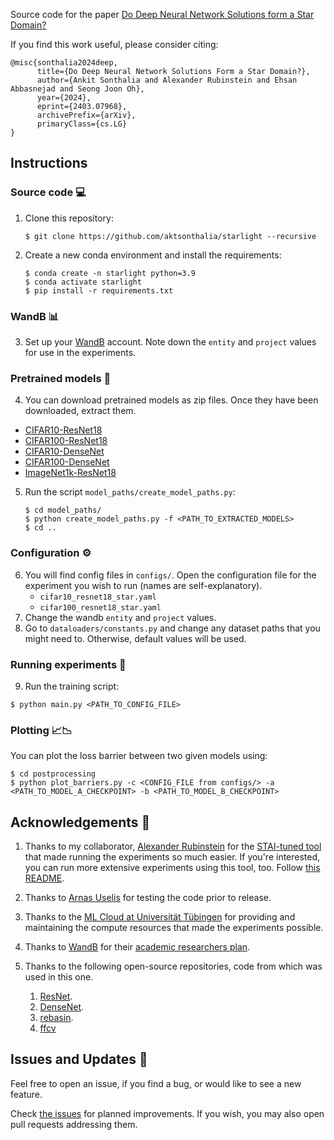 Source code for the paper [Do Deep Neural Network Solutions form a Star Domain?](https://arxiv.org/abs/2403.07968)

If you find this work useful, please consider citing:

```
@misc{sonthalia2024deep,
      title={Do Deep Neural Network Solutions Form a Star Domain?}, 
      author={Ankit Sonthalia and Alexander Rubinstein and Ehsan Abbasnejad and Seong Joon Oh},
      year={2024},
      eprint={2403.07968},
      archivePrefix={arXiv},
      primaryClass={cs.LG}
}
```

## Instructions

### Source code :computer:

1. Clone this repository:

    ```
    $ git clone https://github.com/aktsonthalia/starlight --recursive
    ```

2. Create a new conda environment and install the requirements:

    ```
    $ conda create -n starlight python=3.9
    $ conda activate starlight
    $ pip install -r requirements.txt
    ```

### WandB :bar_chart:

3. Set up your [WandB](https://wandb.ai) account. Note down the `entity` and `project` values for use in the experiments. 


### Pretrained models :brain:

4. You can download pretrained models as zip files. Once they have been downloaded, extract them.

- [CIFAR10-ResNet18](https://drive.google.com/file/d/1g-TxEGbORtHmxVEefoJtk2yxSf_mHL28/view?usp=drive_link)
- [CIFAR100-ResNet18](https://drive.google.com/file/d/1zTH5_YBM9h4AYfeQWhkJyqXW_14xS38B/view?usp=drive_link)
- [CIFAR10-DenseNet](https://drive.google.com/file/d/1Iqc2Hm7Y5pNYD_0UMNhkGq4SahBHwvQ2/view?usp=sharing)
- [CIFAR100-DenseNet](https://drive.google.com/file/d/1ehiFGtrF-p3MKvHRBFDUA5qzyI0s1GiS/view?usp=sharing)
- [ImageNet1k-ResNet18](https://drive.google.com/file/d/1zeiXwEbTc8Pw91qMwNSbr7hKW1xhgybg/view?usp=sharing)

5. Run the script `model_paths/create_model_paths.py`:
   ```
   $ cd model_paths/
   $ python create_model_paths.py -f <PATH_TO_EXTRACTED_MODELS>
   $ cd ..
   ```

### Configuration :gear:

6. You will find config files in `configs/`. Open the configuration file for the experiment you wish to run (names are self-explanatory).
   - `cifar10_resnet18_star.yaml`
   - `cifar100_resnet18_star.yaml`
7. Change the wandb `entity` and `project` values.
8.  Go to `dataloaders/constants.py` and change any dataset paths that you might need to. Otherwise, default values will be used.

### Running experiments :test_tube:

9.  Run the training script:
   
   ```
   $ python main.py <PATH_TO_CONFIG_FILE>
   ```

### Plotting :chart_with_upwards_trend::chart_with_downwards_trend:

You can plot the loss barrier between two given models using:

```
$ cd postprocessing
$ python plot_barriers.py -c <CONFIG_FILE from configs/> -a <PATH_TO_MODEL_A_CHECKPOINT> -b <PATH_TO_MODEL_B_CHECKPOINT>
```

## Acknowledgements :clap:

1. Thanks to my collaborator, [Alexander Rubinstein](https://github.com/alexanderRubinstein/) for the [STAI-tuned tool](https://github.com/AlexanderRubinstein/STAI-tuned) that made running the experiments so much easier. If you're interested, you can run more extensive experiments using this tool, too. Follow [this README](README_stuned.md).
   
2. Thanks to [Arnas Uselis](https://github.com/oshapio/) for testing the code prior to release.

3. Thanks to the [ML Cloud at Universität Tübingen](https://portal.mlcloud.uni-tuebingen.de/) for providing and maintaining the compute resources that made the experiments possible.

4. Thanks to [WandB](https://wandb.ai) for their [academic researchers plan](https://wandb.ai/site/research).

5. Thanks to the following open-source repositories, code from which was used in this one.
   1. [ResNet](https://github.com/kuangliu/pytorch-cifar/blob/master/models/resnet.py).
   2. [DenseNet](https://github.com/andreasveit/densenet-pytorch/blob/master/densenet.py).
   3. [rebasin](https://pypi.org/project/rebasin/).
   4. [ffcv](https://github.com/libffcv/ffcv)

## Issues and Updates 🔧

Feel free to open an issue, if you find a bug, or would like to see a new feature.

Check [the issues](https://github.com/aktsonthalia/starlight/labels/enhancement) for planned improvements. If you wish, you may also open pull requests addressing them.

